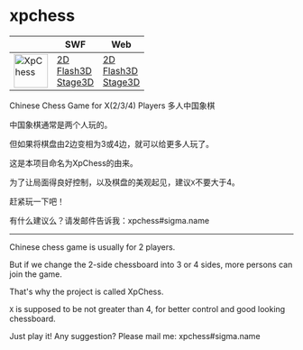 # xpchess

| | SWF | Web |
|---|---|---|
| <img src='icon/xpchess.png' alt='XpChess' title='XpChess: 多人中国象棋' width='60px' height='60px' /> | [2D](http://cailiangsheng.github.io/xpchess/bin/web/XpChessWeb.swf) <br/> [Flash3D](http://cailiangsheng.github.io/xpchess/bin/web/XpChessWeb3D.swf) <br/> [Stage3D](http://cailiangsheng.github.io/xpchess/bin/web/XpChessWebStage3D.swf) | [2D](http://cailiangsheng.github.io/xpchess/bin/web/XpChessWeb.html) <br/> [Flash3D](http://cailiangsheng.github.io/xpchess/bin/web/XpChessWeb3D.html) <br/> [Stage3D](http://cailiangsheng.github.io/xpchess/bin/web/XpChessWebStage3D.html)  |

Chinese Chess Game for X(2/3/4) Players 多人中国象棋

中国象棋通常是两个人玩的。

但如果将棋盘由2边变相为3或4边，就可以给更多人玩了。

这是本项目命名为XpChess的由来。

为了让局面得良好控制，以及棋盘的美观起见，建议```X```不要大于4。

赶紧玩一下吧！

有什么建议么？请发邮件告诉我：xpchess#sigma.name

---

Chinese chess game is usually for 2 players.

But if we change the 2-side chessboard into 3 or 4 sides, more persons can join the game.

That's why the project is called XpChess.

```X``` is supposed to be not greater than 4, for better control and good looking chessboard.

Just play it! Any suggestion? Please mail me: xpchess#sigma.name
